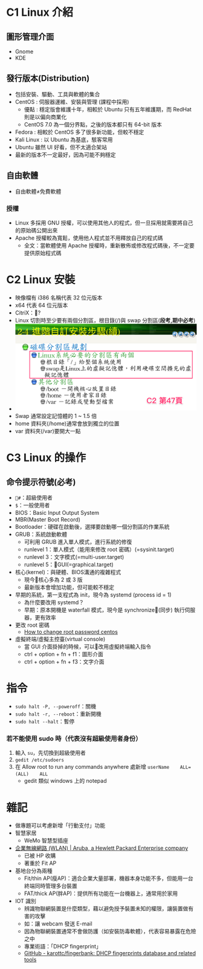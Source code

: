 # C1 Linux 介紹
## 圖形管理介面
* Gnome
* KDE

## 發行版本(Distribution)
* 包括安裝、驅動、工具與軟體的集合
* CentOS : 伺服器運維、安裝與管理 (課程中採用)
    * 優點 : 穩定版會維護十年，相較於 Ubuntu 只有五年維護期，而 RedHat 則是以偏向商業化
    * CentOS 7.0 為一個分界點，之後的版本都只有 64-bit 版本
* Fedora : 相較於 CentOS 多了很多新功能，但較不穩定
* Kali Linux : 以 Ubuntu 為基底，駭客常用
* Ubuntu 雖然 UI 好看，但不太適合架站
* 最新的版本不一定最好，因為可能不夠穩定

## 自由軟體
* 自由軟體≠免費軟體
### 授權
* Linux 多採用 GNU 授權，可以使用其他人的程式，但一旦採用就需要將自己的原始碼公開出來
* Apache 授權較為寬鬆，使用他人程式並不用釋放自己的程式碼
    * 全文：當軟體使用 Apache 授權時，重新散佈或修改程式碼後，不一定要提供原始程式碼

# C2 Linux 安裝
* 映像檔有 i386 名稱代表 32 位元版本
* x64 代表 64 位元版本
* CitriX：?
* Linux 切割時至少要有兩個分割區，根目錄(/)與 swap 分割區(**段考,期中必考**)
* ![](./media/螢幕快照_2018-03-12_下午3_11_48.png)
* Swap 通常設定記憶體的 1 ~ 1.5 倍
* home 資料夾(/home)通常會放到獨立的位置
* var 資料夾(/var)要開大一點

# C3 Linux 的操作
## 命令提示符號(必考)
* `#`：超級使用者
* `$`：一般使用者
* BIOS：Basic Input Output System
* MBR(Master Boot Record)
* Bootloader：硬碟在啟動後，選擇要啟動哪一個分割區的作業系統
* GRUB：系統啟動軟體
    * 可利用 GRUB 進入單人模式，進行系統的修復
	* runlevel 1：單人模式（能用來修改 root 密碼）(=sysinit.target)
    * runlevel 3：文字模式(=multi-user.target)
    * runlevel 5：GUI(=graphical.target)
* 核心(kernel)：與硬體、BIOS溝通的複雜程式
    * 現今核心多為 2 或 3 版
    * 最新版本會增加功能，但可能較不穩定
* 早期的系統，第一支程式為 init，現今為 systemd (process id = 1)
    * 為什麼要改用 systemd？
    * 早期：原本開機是 waterfall 模式，現今是 synchronize(同步) 執行伺服器，更有效率
* 更改 root 密碼
    * [How to change root password centos](https://www.youtube.com/watch?v=ZeuiO8fM7GM)
* 虛擬終端/虛擬主控臺(virtual console)
    * 當 GUI 介面掛掉的時候，可以改用虛擬終端輸入指令
    * ctrl + option + fn + f1：圖形介面
    * ctrl + option + fn + f3：文字介面


# 指令
* `sudo halt -P, --poweroff`：關機
* `sudo halt -r, --reboot`：重新開機
* `sudo halt --halt`：暫停
### 若不能使用 sudo 時（代表沒有超級使用者身份）
1. 輸入 `su`，先切換到超級使用者
2. `gedit /etc/sudoers`
3. 在 Allow root to run any commands anywhere 處新增 `userName    ALL=(ALL)    ALL`
    * gedit 類似 windows 上的 notepad

# 雜記
* 做專題可以考慮新增「行動支付」功能
* 智慧家居
    * WeMo 智慧型插座
* [企業無線網路 (WLAN) | Aruba, a Hewlett Packard Enterprise company](http://www.arubanetworks.com/zh-hant/products/networking/)
    * 已被 HP 收購
    * 著重於 Fit AP
* 基地台分為兩種
    * Fit/thin AP(瘦AP)：適合企業大量部署，機器本身功能不多，但能用一台終端同時管理多台裝置
    * FAT/thick AP(胖AP)：提供所有功能在一台機器上，通常用於家用
* IOT 識別
    * 辨識物聯網裝置是什麼類型，藉以避免授予裝置未知的權限，讓裝置做有害的攻擊
    * 如：讓 webcam 發送 E-mail
    * 因為物聯網裝置通常不會做防護（如安裝防毒軟體），代表容易暴露在危險之中
    * 專業術語：「DHCP fingerprint」
    * [GitHub - karottc/fingerbank: DHCP fingerprints database and related tools](https://github.com/karottc/fingerbank)
<!--stackedit_data:
eyJoaXN0b3J5IjpbLTE4ODc4MjE2NzldfQ==
-->